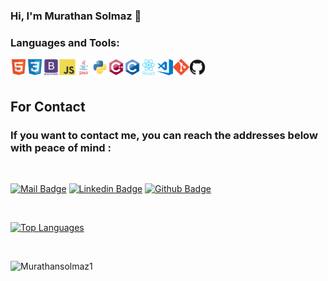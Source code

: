 ### Hi, I'm Murathan Solmaz 👋


### Languages and Tools:
<img align="left" alt="HTML5" width="26px" src="https://raw.githubusercontent.com/devicons/devicon/master/icons/html5/html5-original.svg" />
<img align="left" alt="CSS3" width="26px" src="https://raw.githubusercontent.com/devicons/devicon/master/icons/css3/css3-original.svg" />
<img align="left" alt="Bootstrap" width="26px" src="https://raw.githubusercontent.com/devicons/devicon/master/icons/bootstrap/bootstrap-plain-wordmark.svg" />
<img align="left" alt="JavaScript" width="26px" src="https://raw.githubusercontent.com/devicons/devicon/master/icons/javascript/javascript-original.svg" />
<img align="left" alt="JAVA" width="26px" src="https://raw.githubusercontent.com/devicons/devicon/master/icons/java/java-original-wordmark.svg" />
<img align="left" alt="PYTHON" width="26px" src="https://raw.githubusercontent.com/devicons/devicon/master/icons/python/python-original.svg" />
<img align="left" alt="C++" width="26px" src="https://raw.githubusercontent.com/devicons/devicon/master/icons/cplusplus/cplusplus-original.svg" />
<img align="left" alt="C" width="26px" src="https://raw.githubusercontent.com/devicons/devicon/master/icons/c/c-original.svg" />
<img align="left" alt="React" width="26px" src="https://raw.githubusercontent.com/devicons/devicon/master/icons/react/react-original-wordmark.svg" />
<img align="left" alt="Visual Studio Code" width="26px" src="https://raw.githubusercontent.com/github/explore/80688e429a7d4ef2fca1e82350fe8e3517d3494d/topics/visual-studio-code/visual-studio-code.png" />
<img align="left" alt="Git" width="26px" src="https://raw.githubusercontent.com/devicons/devicon/master/icons/git/git-original.svg" />
<img align="left" alt="GitHub" width="26px" src="https://raw.githubusercontent.com/devicons/devicon/master/icons/github/github-original.svg" /> 


<!-- Swift <img align="left" alt="GitHub" width="26px" src="https://raw.githubusercontent.com/devicons/devicon/master/icons/swift/swift-original.svg" /> -->

<!--
**Murathansolmaz1/Murathansolmaz1** is a ✨ _special_ ✨ repository because its `README.md` (this file) appears on your GitHub profile.

Here are some ideas to get you started:

- 🔭 I’m currently working on ...
- 🌱 I’m currently learning ...
- 👯 I’m looking to collaborate on ...
- 🤔 I’m looking for help with ...
- 💬 Ask me about ...
- 📫 How to reach me: ...
- 😄 Pronouns: ...
- ⚡ Fun fact: ...
-->


<!--
<img align="left" alt="Sass" width="26px" src="https://raw.githubusercontent.com/github/explore/80688e429a7d4ef2fca1e82350fe8e3517d3494d/topics/sass/sass.png" />
<img align="left" alt="MongoDB" width="26px" src="https://raw.githubusercontent.com/github/explore/80688e429a7d4ef2fca1e82350fe8e3517d3494d/topics/mongodb/mongodb.png" />
<img align="left" alt="React" width="26px" src="https://raw.githubusercontent.com/github/explore/80688e429a7d4ef2fca1e82350fe8e3517d3494d/topics/react/react.png" />
<img align="left" alt="Vue" width="26px" src="https://raw.githubusercontent.com/github/explore/80688e429a7d4ef2fca1e82350fe8e3517d3494d/topics/vue/vue.png" />
<img align="left" alt="Angular" width="26px" src="https://raw.githubusercontent.com/github/explore/80688e429a7d4ef2fca1e82350fe8e3517d3494d/topics/angular/angular.png" />
<img align="left" alt="Node.js" width="26px" src="https://raw.githubusercontent.com/github/explore/80688e429a7d4ef2fca1e82350fe8e3517d3494d/topics/nodejs/nodejs.png" />
<img align="left" alt="Less" width="26px" src="https://raw.githubusercontent.com/github/explore/80688e429a7d4ef2fca1e82350fe8e3517d3494d/topics/less/less.png" />
-->

<br>
<br>

## For Contact

### If you want to contact me, you can reach the addresses below with peace of mind : 

<br>

[![Mail Badge](https://img.shields.io/badge/gmail-c14438?style=for-the-badge&logo=Gmail&logoColor=white&link=mailto:murathansolmaz555@gmail.com)](mailto:murathansolmaz555@gmail.com)
[![Linkedin Badge](https://img.shields.io/badge/linkedin-%230077B5.svg?&style=for-the-badge&logo=linkedin&logoColor=white)](https://www.linkedin.com/in/murathan-solmaz/)
[![Github Badge](https://img.shields.io/badge/github-333?style=for-the-badge&logo=github&logoColor=white)](https://github.com/Murathansolmaz1)


<!-- <img src="https://github-readme-stats.vercel.app/api?username=Murathansolmaz1&show_icons=true&theme=dark"> --> <!--Daha Sonra tablo ile gösterim için--> 


<br>

[![Top Languages](https://github-readme-stats.vercel.app/api/top-langs/?username=Murathansolmaz1&layout=compact)](https://github.com/anuraghazra/github-readme-stats)

<br>

<!-- [![Wakatime stats](https://github-readme-stats.vercel.app/api/wakatime?username=Murathansolmaz1&layout=compact)](https://github.com/anuraghazra/github-readme-stats)-->


<p align="left"> <img src="https://komarev.com/ghpvc/?username=Murathansolmaz1&label=Profile%20views&color=0e75b6&style=flat" alt="Murathansolmaz1" /> </p>




<!-- <a href="https://github.com/Murathansolmaz1"><img align="center" src="https://github-readme-stats.vercel.app/api?username=Murathansolmaz1&show_icons=true&bg_color=0d1117&text_color=bdc3c7&title_color=f1c40f&icon_color=f1c40f&hide_border=true" /></a>
<a href="https://github.com/Murathansolmaz1"><img align="center" src="https://github-readme-stats.vercel.app/api/top-langs/?username=Murathansolmaz1&bg_color=0d1117&text_color=bdc3c7&title_color=f1c40f&hide_border=true&layout=compact&langs_count=10" /></a> -->




<!--
<img src="https://raw.githubusercontent.com/devicons/devicon/master/icons//csharp/csharp-original.svg" width="40" height="40" />
 <img src="https://raw.githubusercontent.com/devicons/devicon/master/icons/typescript/typescript-original.svg" width="40" height="40" />
  <img src="https://raw.githubusercontent.com/devicons/devicon/master/icons/angularjs/angularjs-original.svg" width="40" height="40" />
  <img src="https://raw.githubusercontent.com/devicons/devicon/master/icons/git/git-original.svg" width="40" height="40" />
   <img src="https://raw.githubusercontent.com/devicons/devicon/master/icons/nodejs/nodejs-original-wordmark.svg" width="40" height="40" />
  <img src="https://raw.githubusercontent.com/devicons/devicon/master/icons/python/python-original.svg" width="40" height="40" />
  <img src="https://raw.githubusercontent.com/devicons/devicon/master/icons/ruby/ruby-original-wordmark.svg" width="40" height="40" />
  <img src="https://raw.githubusercontent.com/devicons/devicon/master/icons/c/c-original.svg" width="40" height="40" />
-->
